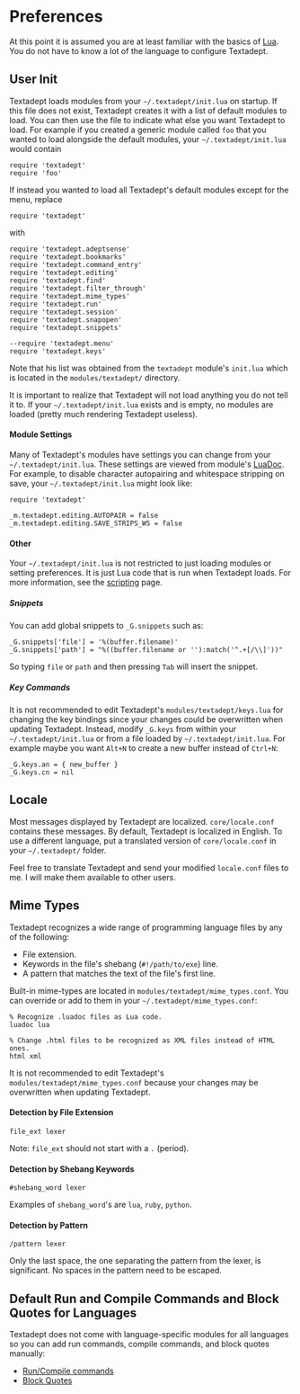 # Preferences

At this point it is assumed you are at least familiar with the basics of
[Lua](http://www.lua.org). You do not have to know a lot of the language to
configure Textadept.

## User Init

Textadept loads modules from your `~/.textadept/init.lua` on startup. If this
file does not exist, Textadept creates it with a list of default modules to
load. You can then use the file to indicate what else you want Textadept to
load. For example if you created a generic module called `foo` that you wanted
to load alongside the default modules, your `~/.textadept/init.lua` would
contain

    require 'textadept'
    require 'foo'

If instead you wanted to load all Textadept's default modules except for the
menu, replace

    require 'textadept'

with

    require 'textadept.adeptsense'
    require 'textadept.bookmarks'
    require 'textadept.command_entry'
    require 'textadept.editing'
    require 'textadept.find'
    require 'textadept.filter_through'
    require 'textadept.mime_types'
    require 'textadept.run'
    require 'textadept.session'
    require 'textadept.snapopen'
    require 'textadept.snippets'

    --require 'textadept.menu'
    require 'textadept.keys'

Note that his list was obtained from the `textadept` module's `init.lua` which
is located in the `modules/textadept/` directory.

It is important to realize that Textadept will not load anything you do not tell
it to. If your `~/.textadept/init.lua` exists and is empty, no modules are
loaded (pretty much rendering Textadept useless).

#### Module Settings

Many of Textadept's modules have settings you can change from your
`~/.textadept/init.lua`. These settings are viewed from module's
[LuaDoc](../index.html). For example, to disable character autopairing and
whitespace stripping on save, your `~/.textadept/init.lua` might look like:

    require 'textadept'

    _m.textadept.editing.AUTOPAIR = false
    _m.textadept.editing.SAVE_STRIPS_WS = false

#### Other

Your `~/.textadept/init.lua` is not restricted to just loading modules or
setting preferences. It is just Lua code that is run when Textadept loads. For
more information, see the [scripting](11_Scripting.html) page.

##### Snippets

You can add global snippets to `_G.snippets` such as:

    _G.snippets['file'] = '%(buffer.filename)'
    _G.snippets['path'] = "%((buffer.filename or ''):match('^.+[/\\]'))"

So typing `file` or `path` and then pressing `Tab` will insert the snippet.

##### Key Commands

It is not recommended to edit Textadept's `modules/textadept/keys.lua` for
changing the key bindings since your changes could be overwritten when updating
Textadept. Instead, modify `_G.keys` from within your `~/.textadept/init.lua` or
from a file loaded by `~/.textadept/init.lua`. For example maybe you want
`Alt+N` to create a new buffer instead of `Ctrl+N`:

    _G.keys.an = { new_buffer }
    _G.keys.cn = nil

## Locale

Most messages displayed by Textadept are localized. `core/locale.conf` contains
these messages. By default, Textadept is localized in English. To use a
different language, put a translated version of `core/locale.conf` in your
`~/.textadept/` folder.

Feel free to translate Textadept and send your modified `locale.conf` files
to me. I will make them available to other users.

## Mime Types

Textadept recognizes a wide range of programming language files by any of the
following:

* File extension.
* Keywords in the file's shebang (`#!/path/to/exe`) line.
* A pattern that matches the text of the file's first line.

Built-in mime-types are located in `modules/textadept/mime_types.conf`. You
can override or add to them in your `~/.textadept/mime_types.conf`:

    % Recognize .luadoc files as Lua code.
    luadoc lua

    % Change .html files to be recognized as XML files instead of HTML ones.
    html xml

It is not recommended to edit Textadept's `modules/textadept/mime_types.conf`
because your changes may be overwritten when updating Textadept.

#### Detection by File Extension

    file_ext lexer

Note: `file_ext` should not start with a `.` (period).

#### Detection by Shebang Keywords

    #shebang_word lexer

Examples of `shebang_word`'s are `lua`, `ruby`, `python`.

#### Detection by Pattern

    /pattern lexer

Only the last space, the one separating the pattern from the lexer, is
significant. No spaces in the pattern need to be escaped.

## Default Run and Compile Commands and Block Quotes for Languages

Textadept does not come with language-specific modules for all languages so you
can add run commands, compile commands, and block quotes manually:

* [Run/Compile commands](http://caladbolg.net/textadeptwiki/index.php?n=Main.RunSupplemental)
* [Block Quotes](http://caladbolg.net/textadeptwiki/index.php?n=Main.CommentSupplemental)
